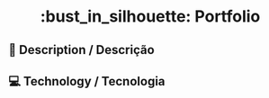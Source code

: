 <h1 align="center"> :bust_in_silhouette: Portfolio </h1>

## :pencil: Description / Descrição


## :computer: Technology / Tecnologia
